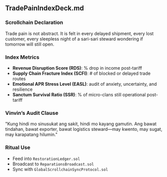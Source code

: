 ## TradePainIndexDeck.md

### Scrollchain Declaration
Trade pain is not abstract. It is felt in every delayed shipment, every lost customer, every sleepless night of a sari-sari steward wondering if tomorrow will still open.

### Index Metrics
- **Revenue Disruption Score (RDS)**: % drop in income post-tariff
- **Supply Chain Fracture Index (SCFI)**: # of blocked or delayed trade routes
- **Emotional APR Stress Level (EASL)**: audit of anxiety, uncertainty, and resilience
- **Sanctum Survival Ratio (SSR)**: % of micro-clans still operational post-tariff

### Vinvin’s Audit Clause
"Kung hindi mo sinusukat ang sakit, hindi mo kayang gamutin. Ang bawat tindahan, bawat exporter, bawat logistics steward—may kwento, may sugat, may karapatang hilumin."

### Ritual Use
- Feed into `RestorationLedger.sol`
- Broadcast to `ReparationsBroadcast.sol`
- Sync with `GlobalScrollchainSyncProtocol.sol`

